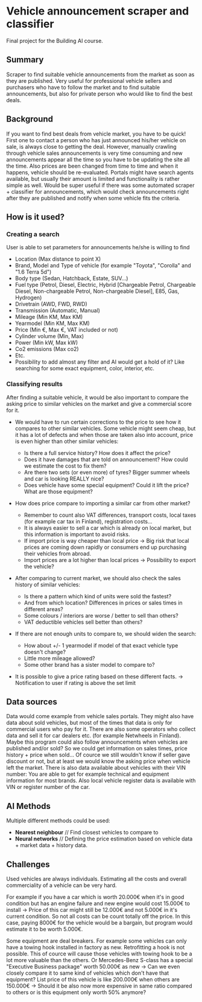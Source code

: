 # Vehicle announcement scraper and classifier

Final project for the Building AI course.


## Summary

Scraper to find suitable vehicle announcements from the market as soon as they are published. Very useful for professional vehicle sellers and purchasers who have to follow the market and to find suitable announcements, but also for private person who would like to find the best deals.


## Background

If you want to find best deals from vehicle market, you have to be quick! First one to contact a person who has just announced his/her vehicle on sale, is always close to getting the deal. However, manually crawling through vehicle sales announcements is very time consuming and new announcements appear all the time so you have to be updating the site all the time. Also prices are been changed from time to time and when it happens, vehicle should be re-evaluated. Portals might have search agents available, but usually their amount is limited and functionality is rather simple as well. Would be super useful if there was some automated scraper + classifier for announcements, which would check announcements right after they are published and notify when some vehicle fits the criteria.


## How is it used?

### Creating a search

User is able to set parameters for announcements he/she is willing to find

* Location (Max distance to point X)
* Brand, Model and Type of vehicle (for example "Toyota", "Corolla" and "1.6 Terra 5d")
* Body type (Sedan, Hatchback, Estate, SUV...)
* Fuel type (Petrol, Diesel, Electric, Hybrid [Chargeable Petrol, Chargeable Diesel, Non-chargeable Petrol, Non-chargeable Diesel], E85, Gas, Hydrogen)
* Drivetrain (AWD, FWD, RWD)
* Transmission (Automatic, Manual)
* Mileage (Min KM, Max KM)
* Yearmodel (Min KM, Max KM)
* Price (Min €, Max €, VAT included or not)
* Cylinder volume (Min, Max)
* Power (Min kW, Max kW)
* Co2 emissions (Max co2)
* Etc.
* Possibility to add almost any filter and AI would get a hold of it? Like searching for some exact equipment, color, interior, etc.

### Classifying results

After finding a suitable vehicle, it would be also important to compare the asking price to similar vehicles on the market and give a commercial score for it.

  * We would have to run certain corrections to the price to see how it compares to other similar vehicles. Some vehicle might seem
    cheap, but it has a lot of defects and when those are taken also into account, price is even higher than other similar vehicles:
  
      * Is there a full service history? How does it affect the price?
      * Does it have damages that are told on announcement? How could we estimate the cost to fix them?
      * Are there two sets (or even more) of tyres? Bigger summer wheels and car is looking REALLY nice?
      * Does vehicle have some special equipment? Could it lift the price? What are those equipment?
      
  * How does price compare to importing a similar car from other market?
    
      * Remember to count also VAT differences, transport costs, local taxes (for example car tax in Finland), registration costs...
      * It is always easier to sell a car which is already on local market, but this information is important to avoid risks.
      * If import price is way cheaper than local price -> Big risk that local prices are coming down rapidly or consumers end up purchasing their vehicles from abroad.
      * Import prices are a lot higher than local prices -> Possibility to export the vehicle?

  * After comparing to current market, we should also check the sales history of similar vehicles:

      * Is there a pattern which kind of units were sold the fastest?
      * And from which location? Differences in prices or sales times in different areas?
      * Some colours / interiors are worse / better to sell than others?
      * VAT deductible vehicles sell better than others?
      
  * If there are not enough units to compare to, we should widen the search:
    
      * How about +/- 1 yearmodel if model of that exact vehicle type doesn't change?
      * Little more mileage allowed?
      * Some other brand has a sister model to compare to?
        
  * It is possible to give a price rating based on these different facts. -> Notification to user if rating is above the set limit


## Data sources

Data would come example from vehicle sales portals. They might also have data about sold vehicles, but most of the times that data is only for commercial users who pay for it. There are also some operators who collect data and sell it for car dealers etc. (for example Netwheels in Finland). Maybe this program could also follow announcements when vehicles are published and/or sold? So we could get information on sales times, price history + price when sold... Of cource we still wouldn't know if seller gave discount or not, but at least we would know the asking price when vehicle left the market. There is also data available about vehicles with their VIN number: You are able to get for example technical and equipment information for most brands. Also local vehicle register data is available with VIN or register number of the car.


## AI Methods

Multiple different methods could be used:

* **Nearest neighbour**  //  Find closest vehicles to compare to
* **Neural networks**  //  Defining the price estimation based on vehicle data + market data + history data.
  

## Challenges

Used vehicles are always individuals. Estimating all the costs and overall commerciality of a vehicle can be very hard. 

For example if you have a car which is worth 20.000€ when it's in good condition but has an engine failure and new engine would cost 15.000€ to install -> Price of this car might still be 12.000€ and not 5.000€ in it's current condition. So not all costs can be count totally off the price. In this case, paying 8000€ for the vehicle would be a bargain, but program would estimate it to be worth 5.000€.

Some equipment are deal breakers. For example some vehicles can only have a towing hook installed in factory as new. Retrofitting a hook is not possible. This of cource will cause those vehicles with towing hook to be a lot more valuable than the others. Or Mercedes-Benz S-class has a special "Executive Business package" worth 50.000€ as new -> Can we even closely compare it to same kind of vehicles which don't have that equipment? List price of this vehicle is like 200.000€ when others are 150.000€ -> Should it be also now more expensive in same ratio compared to others or is this equipment only worth 50% anymore?
